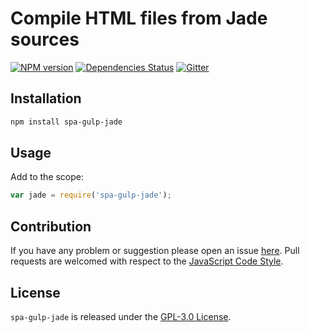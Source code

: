 Compile HTML files from Jade sources
====================================

[![NPM version](https://img.shields.io/npm/v/spa-gulp-jade.svg?style=flat-square)](https://www.npmjs.com/package/spa-gulp-jade)
[![Dependencies Status](https://img.shields.io/david/spasdk/gulp-jade.svg?style=flat-square)](https://david-dm.org/spasdk/gulp-jade)
[![Gitter](https://img.shields.io/badge/gitter-join%20chat-blue.svg?style=flat-square)](https://gitter.im/DarkPark/spasdk)


## Installation ##

```bash
npm install spa-gulp-jade
```


## Usage ##

Add to the scope:

```js
var jade = require('spa-gulp-jade');
```


## Contribution ##

If you have any problem or suggestion please open an issue [here](https://github.com/spasdk/gulp-jade/issues).
Pull requests are welcomed with respect to the [JavaScript Code Style](https://github.com/DarkPark/jscs).


## License ##

`spa-gulp-jade` is released under the [GPL-3.0 License](http://opensource.org/licenses/GPL-3.0).
